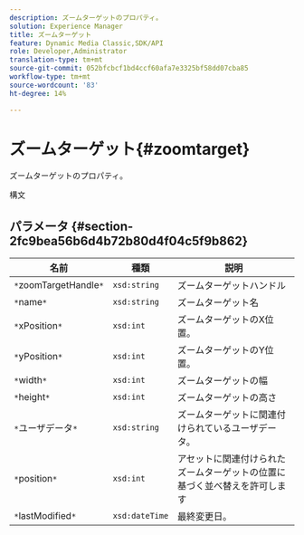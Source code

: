 ```yaml
---
description: ズームターゲットのプロパティ。
solution: Experience Manager
title: ズームターゲット
feature: Dynamic Media Classic,SDK/API
role: Developer,Administrator
translation-type: tm+mt
source-git-commit: 052bfcbcf1bd4ccf60afa7e3325bf58dd07cba85
workflow-type: tm+mt
source-wordcount: '83'
ht-degree: 14%

---
```



# ズームターゲット{#zoomtarget}

ズームターゲットのプロパティ。

構文

## パラメータ {#section-2fc9bea56b6d4b72b80d4f04c5f9b862}

| 名前 | 種類 | 説明 |
|---|---|---|
| `*`zoomTargetHandle`*` | `xsd:string` | ズームターゲットハンドル |
| `*`name`*` | `xsd:string` | ズームターゲット名 |
| `*`xPosition`*` | `xsd:int` | ズームターゲットのX位置。 |
| `*`yPosition`*` | `xsd:int` | ズームターゲットのY位置。 |
| `*`width`*` | `xsd:int` | ズームターゲットの幅 |
| `*`height`*` | `xsd:int` | ズームターゲットの高さ |
| `*`ユーザデータ`*` | `xsd:string` | ズームターゲットに関連付けられているユーザデータ。 |
| `*`position`*` | `xsd:int` | アセットに関連付けられたズームターゲットの位置に基づく並べ替えを許可します |
| `*`lastModified`*` | `xsd:dateTime` | 最終変更日。 |


